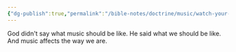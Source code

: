 ```yaml
---
{"dg-publish":true,"permalink":"/bible-notes/doctrine/music/watch-your-music-for-it-will-shape-you/","created":"Aug 23, 2018, 10:33 AM"}
---
```



God didn't say what music should be like. He said what we should be like. And music affects the way we are.


